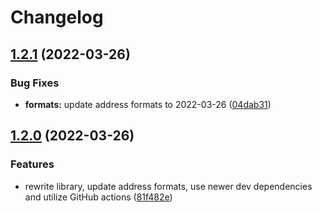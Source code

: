 # Changelog

## [1.2.1](https://github.com/DASPRiD/localized-address-format/compare/v1.2.0...v1.2.1) (2022-03-26)


### Bug Fixes

* **formats:** update address formats to 2022-03-26 ([04dab31](https://github.com/DASPRiD/localized-address-format/commit/04dab313da12b964e34776a6c9d015564785eefd))

## [1.2.0](https://github.com/DASPRiD/localized-address-format/compare/v1.1.0...v1.2.0) (2022-03-26)


### Features

* rewrite library, update address formats, use newer dev dependencies and utilize GitHub actions ([81f482e](https://github.com/DASPRiD/localized-address-format/commit/81f482e0504049a4de9459f05946ad9add5c57e9))

